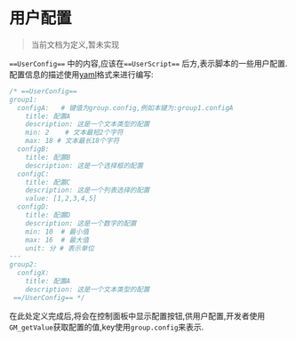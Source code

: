 # 用户配置

> 当前文档为定义,暂未实现

`==UserConfig==` 中的内容,应该在`==UserScript==` 后方,表示脚本的一些用户配置.配置信息的描述使用[yaml](https://yaml.org/)格式来进行编写:

```js
/* ==UserConfig==
group1:
  configA:   # 键值为group.config,例如本键为:group1.configA
    title: 配置A
    description: 这是一个文本类型的配置
    min: 2    # 文本最短2个字符
    max: 18 # 文本最长18个字符
  configB:
    title: 配置B
    description: 这是一个选择框的配置
  configC:
    title: 配置C
    description: 这是一个列表选择的配置
    value: [1,2,3,4,5]
  configD:
    title: 配置D
    description: 这是一个数字的配置
    min: 10  # 最小值
    max: 16  # 最大值
    unit: 分 # 表示单位
---
group2:
  configX:
    title: 配置A
    description: 这是一个文本类型的配置
 ==/UserConfig== */
```

在此处定义完成后,将会在控制面板中显示配置按钮,供用户配置,开发者使用`GM_getValue`获取配置的值,key使用`group.config`来表示.

